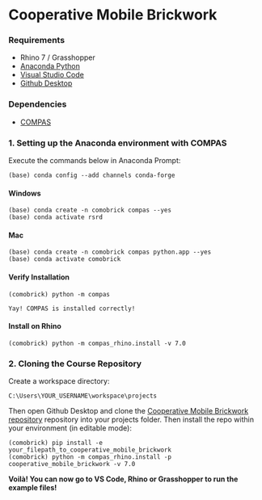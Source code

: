 # Cooperative Mobile Brickwork

### Requirements

* Rhino 7 / Grasshopper
* [Anaconda Python](https://www.anaconda.com/distribution/?gclid=CjwKCAjwo9rtBRAdEiwA_WXcFoyH8v3m-gVC55J6YzR0HpgB8R-PwM-FClIIR1bIPYZXsBtbPRfJ8xoC6HsQAvD_BwE)
* [Visual Studio Code](https://code.visualstudio.com/)
* [Github Desktop](https://desktop.github.com/)

### Dependencies

* [COMPAS](https://compas-dev.github.io/)

### 1. Setting up the Anaconda environment with COMPAS

Execute the commands below in Anaconda Prompt:
	
    (base) conda config --add channels conda-forge

#### Windows
    (base) conda create -n comobrick compas --yes
    (base) conda activate rsrd

#### Mac
    (base) conda create -n comobrick compas python.app --yes
    (base) conda activate comobrick
    

#### Verify Installation

    (comobrick) python -m compas

    Yay! COMPAS is installed correctly!

#### Install on Rhino

    (comobrick) python -m compas_rhino.install -v 7.0


### 2. Cloning the Course Repository

Create a workspace directory:

    C:\Users\YOUR_USERNAME\workspace\projects

Then open Github Desktop and clone the [Cooperative Mobile Brickwork repository](https://github.com/augmentedfabricationlab/cooperative_mobile_brickwork) repository into your projects folder. Then install the repo within your environment (in editable mode):

    (comobrick) pip install -e your_filepath_to_cooperative_mobile_brickwork
    (comobrick) python -m compas_rhino.install -p cooperative_mobile_brickwork -v 7.0

**Voilà! You can now go to VS Code, Rhino or Grasshopper to run the example files!**
